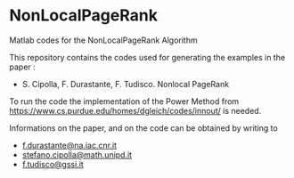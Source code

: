 # NonLocalPageRank
Matlab codes for the NonLocalPageRank Algorithm

This repository contains the codes used for generating the examples in the paper : 
- S. Cipolla, F. Durastante, F. Tudisco. Nonlocal PageRank

To run the code the implementation of the Power Method from https://www.cs.purdue.edu/homes/dgleich/codes/innout/ is needed.

Informations on the paper, and on the code can be obtained by writing to
- f.durastante@na.iac.cnr.it
- stefano.cipolla@math.unipd.it
- f.tudisco@gssi.it
